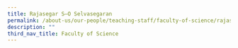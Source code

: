 ```yaml
---
title: Rajasegar S–O Selvasegaran
permalink: /about-us/our-people/teaching-staff/faculty-of-science/rajasegar-selvasegaran/
description: ""
third_nav_title: Faculty of Science
---
```

